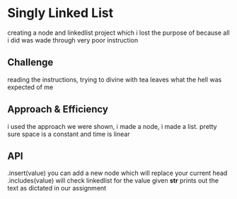 # Singly Linked List
<!-- Short summary or background information -->

creating a node and linkedlist project which i lost the purpose of
because all i did was wade through very poor instruction

## Challenge
<!-- Description of the challenge -->

reading the instructions, trying to divine with tea leaves what the hell was expected of me

## Approach & Efficiency
<!-- What approach did you take? Why? What is the Big O space/time for this approach? -->

i used the approach we were shown, i made a node, i made a list. pretty sure space is a constant and time is linear

## API
<!-- Description of each method publicly available to your Linked List -->

.insert(value) you can add a new node which will replace your current head
.includes(value) will check linkedlist for the value given
__str__ prints out the text as dictated in our assignment
